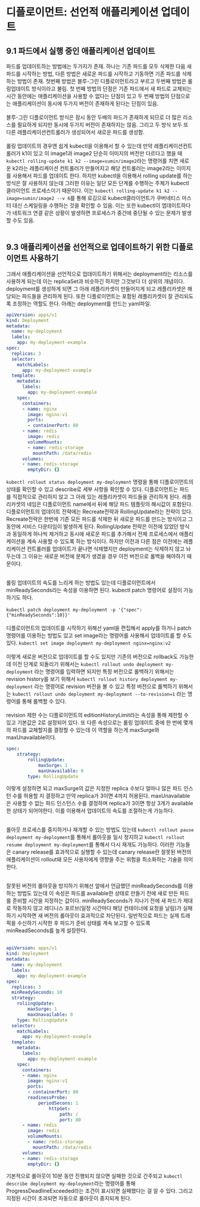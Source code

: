 # 디플로이먼트: 선언적 애플리케이션 업데이트
## 9.1 파드에서 실행 중인 애플리케이션 업데이트
파드를 업데이트하는 방법에는 두가지가 존재. 하나는 기존 파드를 모두 삭제한 다음 새 파드를 시작하는 방법, 다른 방법은 새로운 파드를 시작하고 기동하면 기존 파드를 삭제하는 방법이 존재. 첫번째 방법은 블루-그린 디플로이먼트라고 부르고 두번째 방법은 롤링업데이트 방식이라고 불림. 첫 번째 방법의 단점은 기존 파드에서 새 파드로 교체되는 시간 동안에는 애플리케이션을 사용할 수 없다는 단점이 있고 두 번째 방법의 단점으로는 애플리케이션이 동시에 두가지 버전이 존재하게 된다는 단점이 있음.</br></br>
블루-그린 디플로이먼트 방식은 잠시 동안 두배의 파드가 존재하게 되므로 더 많은 리소스를 필요하게 되지만 동시에 두가지 버전이 존재하지는 않음. 그리고 두 방식 보두 또 다른 레플리케이션컨트롤러가 생성되어서 새로운 파드를 생성함.
</br>
</br>
롤링 업데이트의 경우엔 쉽게 kubectl을 이용해서 할 수 있는데 만약 레플리케이션컨트롤러가 k1이 있고 이 image1과 image2 단순히 이미지의 버전만 다르다고 했을 때 `kubectl rolling-update k1 k2 --image=sumin/image2`라는 명령어를 치면 새로운 k2라는 레플리케이션 컨트롤러가 만들어지고 해당 컨트롤러는 image2라는 이미지를 사용해서 파드를 업데이트 한다. 하지만 kubectl을 이용해서 rolling update를 하는 방식은 잘 사용하지 않는데 그러한 이유는 일단 모든 단계를 수행하는 주체가 kubectl 클라이언트 프로세스이기 때문이다. 이는 `kubectl rolling-update k1 k2 --image=sumin/image2 --v 6`를 통해 로깅으로 kubectl클라이언트가 쿠버네티스 마스터 대신 스케일링을 수행하는 것을 확인할 수 있음. 이는 또한 kubectl이 엡데이트하다가 네트워크 연결 같은 상황이 발생하면 프로세스가 중간에 중단될 수 있는 문제가 발생할 수도 있음.
</br></br>
## 9.3 애플리케이션을 선언적으로 업데이트하기 위한 디플로이먼트 사용하기
그래서 애플리케이션을 선언적으로 업데이트하기 위해서는 deployment라는 리소스를 사용하게 되는데 이는 replicaSet과 비슷하긴 하지만 그것보다 더 상위의 개념이다. deployment를 생성하게 되면 그 아래 레플리카셋이 만들어지게 되고 레플리카셋은 해당되는 파드들을 관리하게 된다. 또한 디플로이먼트는 포함된 레플리카셋이 잘 관리되도록 조정하는 역할도 한다. 아래는 deployment를 만드는 yaml파일.
```yaml
apiVersion: apps/v1
kind: Deployment
metadata:
  name: my-deployment
  labels:
    app: my-deployment-example
spec:
  replicas: 3
  selector:
    matchLabels:
      app: my-deployment-example
  template:
    metadata:
      labels:
        app: my-deployment-example
    spec:
      containers:
      - name: nginx
        image: nginx:v1
        ports:
        - containerPort: 80
      - name: redis
        image: redis
        volumeMounts:
        - name: redis-storage
          mountPath: /data/redis
      volumes:
      - name: redis-storage
        emptyDir: {}
```
`kubectl rollout status deployment my-deployment` 명령을 통해 디플로이먼트의 상태를 확인할 수 있고 describe로 세부 사항을 확인할 수 있다. 디플로이먼트는 파드를 직접적으로 관리하지 않고 그 아래 있는 레플리카셋이 파드들을 관리하게 된다. 레플리카셋의 네임은 디플로이먼트 name에서 뒤에 해당 파드 템플릿의 해시값이 포함된다.
</br>
디플로이먼트의 업데이트 전략에는 Recreate전략과 RollingUpdate라는 전략이 있다. Recreate전략은 한번에 기존 모든 파드를 삭제한 뒤 새로운 파드를 만드는 방식이고 그동안에 서비스 다운타임이 발생하게 된다. RollingUpdate 전략은 이전에 있었던 방식과 동일하게 하나씩 제거하고 동시에 새로운 파드를 추가해서 전체 프로세스에서 애플리케이션을 계속 사용할 수 있도록 하는 방식이다. 하지만 이전과 다른 점은 이전에는 레플리케이션 컨트롤러를 업데이트가 끝나면 삭제했지만 deployment는 삭제하지 않고 놔두는데 그 이유는 새로운 버전에 문제가 생겼을 경우 이전 버전으로 롤백을 해야하기 때문이다.</br></br>

롤링 업데이트의 속도를 느리게 하는 방법도 있는데 디플로이먼트에서 minReadySeconds라는 속성을 이용하면 된다. kubectl patch 명령어로 설정이 가능하기도 하다. 
</br></br>
`kubectl patch deployment my-deployment -p '{"spec": {"minReadySeconds":10}}'`
</br></br>
디플로이먼트의 업데이트를 시작하기 위해선 yaml을 편집해서 apply를 하거나 patch명령어를 이용하는 방법도 있고 set image라는 명령어를 사용해서 업데이트를 할 수도 있다. `kubectl set image deployment my-deployment nginx=nginx:v2`
</br></br>
이렇게 새로운 버전으로 업데이트를 할 수도 있지만 기존의 버전으로 rollback도 가능한데 이전 단계로 되돌리기 위해서는 `kubectl rollout undo deployment my-deployment` 라는 명령어를 입력하면 되지만 특정 버전으로 롤백하기 위해서는 revision history를 보기 위해서 `kubectl rollout history deployment my-deployment` 라는 명령어로 revision 버전을 볼 수 있고 특정 버전으로 롤백하기 위해서는 `kubectl rollout undo deployment my-deployment --to-revision=1` 라는 명령어를 통해 롤백할 수 있다.</br></br>
revision 제한 수는 디플로이먼트의 editionHistoryLimit라는 속성을 통해 제한할 수 있고 기본값은 2로 설정되어 있다. 또 다른 속성으로는 롤링 업데이트 중에 한 번에 몇개의 파드를 교체할지를 결정할 수 있는데 이 역할을 하는게 maxSurge와 maxUnavailable이다.
```yaml
spec:
    strategy:
        rollingUpdate:
            maxSurge: 1
            maxUnavailable: 0
        type: RollingUpdate
```
이렇게 설정하면 되고 maxSurge의 값은 지정한 replica 수보다 얼마나 많은 파드 인스턴 수를 허용할 지 결정하고 만약 replica가 3이면 4까지 허용된다. maxUnavailable은 사용할 수 없는 파드 인스턴스 수를 결정하며 replica가 3이면 항상 3개가 available한 상태가 되어야한다. 이를 이용해서 업데이트의 속도를 조절하는게 가능하다.</br></br>

롤아웃 프로세스를 중지하거나 재개할 수 있는 방법도 있는데 `kubectl rollout pause deployment my-deployment`를 통해서 롤아웃을 일시 정지하고 `kubectl rollout resume deployment my-deployment`를 통해서 다시 재개도 가능하다. 이러한 기능들은 canary release를 효과적으로 실행할 수 있는데 canary release란 잘못된 버전의 애플리케이션이 rollout돼 모든 사용자에게 영향을 주는 위험을 최소화하는 기술을 의미한다. </br></br>

잘못된 버전의 롤아웃을 방지하기 위해선 앞에서 언급했던 minReadySeconds를 이용하는 방법도 있는데 이 속성은 파드를 available한 상태로 만들기 전에 새로 만든 파드를 준비할 시간을 지정하는 값이다. minReadySeconds가 지나기 전에 새 파드가 제대로 작동하지 않고 레디니스 포르브(일정 시간마다 해당 컨테이너에 요청을 날림)가 실패하기 시작하면 새 버전의 롤아웃이 효과적으로 차단된다. 일반적으로 파드는 실제 트래픽을 수신하기 시작한 후 파드가 준비 상태를 계속 보고할 수 있도록 minReadSeconds를 높게 설장한다.</br></br>
```yaml
apiVersion: apps/v1
kind: Deployment
metadata:
  name: my-deployment
  labels:
    app: my-deployment-example
spec:
  replicas: 3
  minReadySeconds: 10
  strategy:
    roliingUpdate:
        maxSurge: 1
        maxUnavailable: 0
    type: RollingUpdate
  selector:
    matchLabels:
      app: my-deployment-example
  template:
    metadata:
      labels:
        app: my-deployment-example
    spec:
      containers:
      - name: nginx
        image: nginx:v1
        ports:
        - containerPort: 80
        readinessProbe:
            periodSecons: 1
                httpGet:
                    path: /
                    port: 80
      - name: redis
        image: redis
        volumeMounts:
        - name: redis-storage
          mountPath: /data/redis
      volumes:
      - name: redis-storage
        emptyDir: {}
```

기본적으로 롤아웃이 10분 동안 진행되지 않으면 실패한 것으로 간주되고 `kubectl describe deployment my-deployment`라는 명령어를 통해 ProgressDeadlineExceeded라는 조건이 표시되면 실패했다는 걸 알 수 있다. 그리고 지정된 시간이 초과되면 자동으로 롤아웃이 중지되게 된다.